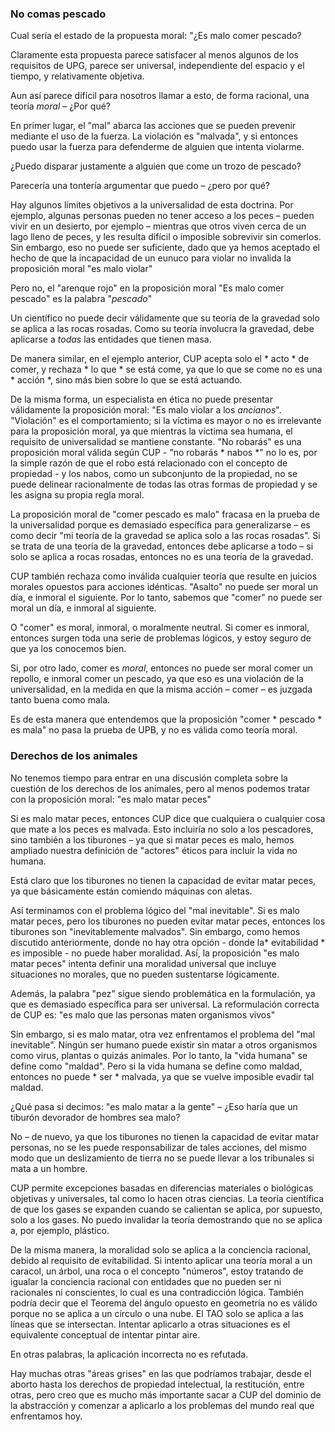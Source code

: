 ### No comas pescado

Cual sería el estado de la propuesta moral: "¿Es malo comer pescado?

Claramente esta propuesta parece satisfacer al menos algunos de los requisitos de UPG, parece ser universal, independiente del espacio y el tiempo, y relativamente objetiva.

Aun así parece difícil para nosotros llamar a esto, de forma racional, una teoría *moral* – ¿Por qué?

En primer lugar, el "mal" abarca las acciones que se pueden prevenir mediante el uso de la fuerza. La violación es "malvada", y si entonces puedo usar la fuerza para defenderme de alguien que intenta violarme.

¿Puedo disparar justamente a alguien que come un trozo de pescado?

Parecería una tontería argumentar que puedo – ¿pero por qué?

Hay algunos límites objetivos a la universalidad de esta doctrina. Por ejemplo, algunas personas pueden no tener acceso a los peces – pueden vivir en un desierto, por ejemplo – mientras que otros viven cerca de un lago lleno de peces, y les resulta difícil o imposible sobrevivir sin comerlos. Sin embargo, eso no puede ser suficiente, dado que ya hemos aceptado el hecho de que la incapacidad de un eunuco para violar no invalida la proposición moral "es malo violar"

Pero no, el "arenque rojo" en la proposición moral "Es malo comer pescado" es la palabra "*pescado*"

Un científico no puede decir válidamente que su teoría de la gravedad solo se aplica a las rocas rosadas. Como su teoría involucra la gravedad, debe aplicarse a *todas* las entidades que tienen masa.

De manera similar, en el ejemplo anterior, CUP acepta solo el * acto * de comer, y rechaza * lo que * se está come, ya que lo que se come no es una * acción *, sino más bien sobre lo que se está actuando.

De la misma forma, un especialista en ética no puede presentar válidamente la proposición moral: "Es malo violar a los *ancianos*". "Violación" es el comportamiento; si la víctima es mayor o no es irrelevante para la proposición moral, ya que mientras la víctima sea humana, el requisito de universalidad se mantiene constante. "No robarás" es una proposición moral válida según CUP - "no robarás * nabos *" no lo es, por la simple razón de que el robo está relacionado con el concepto de propiedad - y los nabos, como un subconjunto de la propiedad, no se puede delinear racionalmente de todas las otras formas de propiedad y se les asigna su propia regla moral.

La proposición moral de "comer pescado es malo" fracasa en la prueba de la universalidad porque es demasiado específica para generalizarse – es como decir "mi teoría de la gravedad se aplica solo a las rocas rosadas". Si se trata de una teoría de la gravedad, entonces debe aplicarse a todo – si solo se aplica a rocas rosadas, entonces no es una teoría de la gravedad.

CUP también rechaza como inválida cualquier teoría que resulte en juicios morales opuestos para acciones idénticas. "Asalto" no puede ser moral un día, e inmoral el siguiente. Por lo tanto, sabemos que "comer" no puede ser moral un día, e inmoral al siguiente.

O "comer" es moral, inmoral, o moralmente neutral. Si comer es inmoral, entonces surgen toda una serie de problemas lógicos, y estoy seguro de que ya los conocemos bien.

Si, por otro lado, comer es *moral*, entonces no puede ser moral comer un repollo, e inmoral comer un pescado, ya que eso es una violación de la universalidad, en la medida en que la misma acción – comer – es juzgada tanto buena como mala.

Es de esta manera que entendemos que la proposición "comer * pescado * es mala" no pasa la prueba de UPB, y no es válida como teoría moral.

### Derechos de los animales

No tenemos tiempo para entrar en una discusión completa sobre la cuestión de los derechos de los animales, pero al menos podemos tratar con la proposición moral: "es malo matar peces"

Si es malo matar peces, entonces CUP dice que cualquiera o cualquier cosa que mate a los peces es malvada. Esto incluiría no solo a los pescadores, sino también a los tiburones – ya que si matar peces es malo, hemos ampliado nuestra definición de "actores" éticos para incluir la vida no humana.

Está claro que los tiburones no tienen la capacidad de evitar matar peces, ya que básicamente están comiendo máquinas con aletas.

Así terminamos con el problema lógico del "mal inevitable". Si es malo matar peces, pero los tiburones no pueden evitar matar peces, entonces los tiburones son "inevitablemente malvados". Sin embargo, como hemos discutido anteriormente, donde no hay otra opción - donde la* evitabilidad * es imposible - no puede haber moralidad. Así, la proposición "es malo matar peces" intenta definir una moralidad universal que incluye situaciones no morales, que no pueden sustentarse lógicamente.

Además, la palabra "pez" sigue siendo problemática en la formulación, ya que es demasiado específica para ser universal. La reformulación correcta de CUP es: "es malo que las personas maten organismos vivos"

Sin embargo, si es malo matar, otra vez enfrentamos el problema del "mal inevitable". Ningún ser humano puede existir sin matar a otros organismos como virus, plantas o quizás animales. Por lo tanto, la "vida humana" se define como "maldad". Pero si la vida humana se define como maldad, entonces no puede * ser * malvada, ya que se vuelve imposible evadir tal maldad.

¿Qué pasa si decimos: "es malo matar a la gente" – ¿Eso haría que un tiburón devorador de hombres sea malo?

No – de nuevo, ya que los tiburones no tienen la capacidad de evitar matar personas, no se les puede responsabilizar de tales acciones, del mismo modo que un deslizamiento de tierra no se puede llevar a los tribunales si mata a un hombre.

CUP permite excepciones basadas en diferencias materiales o biológicas objetivas y universales, tal como lo hacen otras ciencias. La teoría científica de que los gases se expanden cuando se calientan se aplica, por supuesto, solo a los gases. No puedo invalidar la teoría demostrando que no se aplica a, por ejemplo, plástico.

De la misma manera, la moralidad solo se aplica a la conciencia racional, debido al requisito de evitabilidad. Si intento aplicar una teoría moral a un caracol, un árbol, una roca o el concepto "números", estoy tratando de igualar la conciencia racional con entidades que no pueden ser ni racionales ni conscientes, lo cual es una contradicción lógica. También podría decir que el Teorema del ángulo opuesto en geometría no es válido porque no se aplica a un círculo o una nube. El TAO solo se aplica a las líneas que se intersectan. Intentar aplicarlo a otras situaciones es el equivalente conceptual de intentar pintar aire.

En otras palabras, la aplicación incorrecta no es refutada.

Hay muchas otras "áreas grises" en las que podríamos trabajar, desde el aborto hasta los derechos de propiedad intelectual, la restitución, entre otras, pero creo que es mucho más importante sacar a CUP del dominio de la abstracción y comenzar a aplicarlo a los problemas del mundo real que enfrentamos hoy.